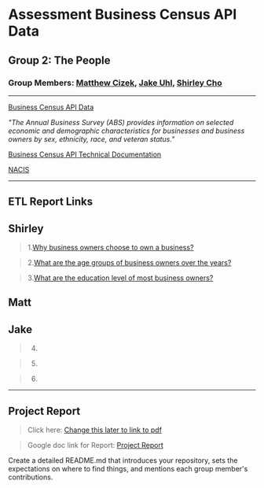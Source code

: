 # Assessment Business Census API Data

## Group 2: The People

### Group Members: [Matthew Cizek](https://github.com/MattCizek), [Jake Uhl](https://github.com/Jake-Uhl), [Shirley Cho](https://github.com/snowwly)
---
[Business Census API Data](https://www.census.gov/data/developers/data-sets/abs.2019.html)

*"The Annual Business Survey (ABS) provides information on selected economic and demographic characteristics for businesses and business owners by sex, ethnicity, race, and veteran status."*

[Business Census API Technical Documentation](https://www.census.gov/programs-surveys/abs/technical-documentation/api.2019.html#list-tab-702748516)

[NACIS](https://www.census.gov/naics/?input=61&chart=2017)

---
## ETL Report Links

## Shirley 

>1.[Why business owners choose to own a business?](./Shirley/Q1ETL.ipynb)

>2.[What are the age groups of business owners over the years?](./Shirley/Q2ETL.ipynb)

>3.[What are the education level of most business owners?](./Shirley/Q3ETL.ipynb)

## Matt

## Jake

>4.

>5.

>6.

---
## Project Report

>Click here: [Change this later to link to pdf](./main.ipynb) 

>Google doc link for Report: [Project Report](https://docs.google.com/document/d/1LbhfqXlMJH1DAMvxRMfqI9Fi7UxrOiV5cc1WKhu2Ja4/edit)

Create a detailed README.md that introduces your repository, sets the expectations on where to find things, and mentions each group member's contributions.
